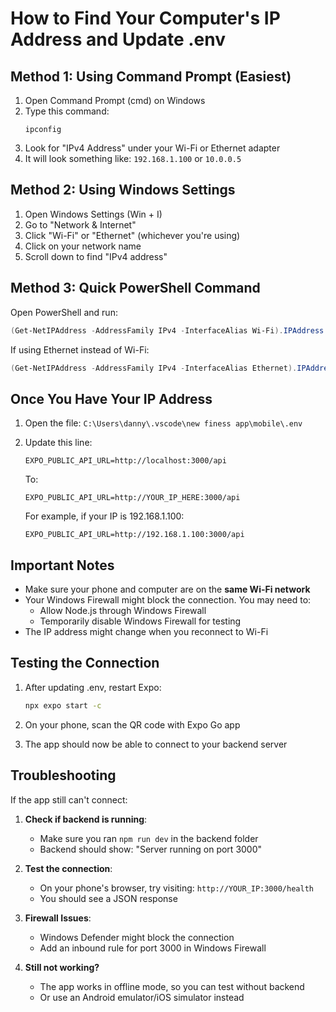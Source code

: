 # How to Find Your Computer's IP Address and Update .env

## Method 1: Using Command Prompt (Easiest)

1. Open Command Prompt (cmd) on Windows
2. Type this command:
   ```
   ipconfig
   ```
3. Look for "IPv4 Address" under your Wi-Fi or Ethernet adapter
4. It will look something like: `192.168.1.100` or `10.0.0.5`

## Method 2: Using Windows Settings

1. Open Windows Settings (Win + I)
2. Go to "Network & Internet"
3. Click "Wi-Fi" or "Ethernet" (whichever you're using)
4. Click on your network name
5. Scroll down to find "IPv4 address"

## Method 3: Quick PowerShell Command

Open PowerShell and run:
```powershell
(Get-NetIPAddress -AddressFamily IPv4 -InterfaceAlias Wi-Fi).IPAddress
```

If using Ethernet instead of Wi-Fi:
```powershell
(Get-NetIPAddress -AddressFamily IPv4 -InterfaceAlias Ethernet).IPAddress
```

## Once You Have Your IP Address

1. Open the file: `C:\Users\danny\.vscode\new finess app\mobile\.env`

2. Update this line:
   ```
   EXPO_PUBLIC_API_URL=http://localhost:3000/api
   ```
   
   To:
   ```
   EXPO_PUBLIC_API_URL=http://YOUR_IP_HERE:3000/api
   ```

   For example, if your IP is 192.168.1.100:
   ```
   EXPO_PUBLIC_API_URL=http://192.168.1.100:3000/api
   ```

## Important Notes

- Make sure your phone and computer are on the **same Wi-Fi network**
- Your Windows Firewall might block the connection. You may need to:
  - Allow Node.js through Windows Firewall
  - Temporarily disable Windows Firewall for testing
- The IP address might change when you reconnect to Wi-Fi

## Testing the Connection

1. After updating .env, restart Expo:
   ```bash
   npx expo start -c
   ```

2. On your phone, scan the QR code with Expo Go app

3. The app should now be able to connect to your backend server

## Troubleshooting

If the app still can't connect:

1. **Check if backend is running**:
   - Make sure you ran `npm run dev` in the backend folder
   - Backend should show: "Server running on port 3000"

2. **Test the connection**:
   - On your phone's browser, try visiting: `http://YOUR_IP:3000/health`
   - You should see a JSON response

3. **Firewall Issues**:
   - Windows Defender might block the connection
   - Add an inbound rule for port 3000 in Windows Firewall

4. **Still not working?**
   - The app works in offline mode, so you can test without backend
   - Or use an Android emulator/iOS simulator instead